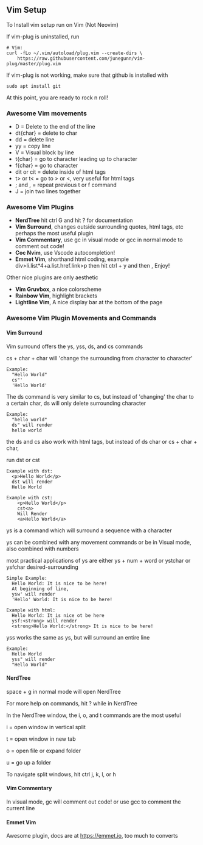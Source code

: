 ## Vim Setup
To Install vim setup run on Vim (Not Neovim)

If vim-plug is uninstalled, run 
```
# Vim:
curl -fLo ~/.vim/autoload/plug.vim --create-dirs \
    https://raw.githubusercontent.com/junegunn/vim-plug/master/plug.vim
```
If vim-plug is not working, make sure that github is installed with
```
sudo apt install git
```
At this point, you are ready to rock n roll!


### Awesome Vim movements
- D = Delete to the end of the line
- dt{char} = delete to char
- dd = delete line
- yy = copy line
- V = Visual block by line
- t{char} = go to character leading up to character
- f{char} = go to character
- dit or cit = delete inside of html tags
- t> or t< = go to > or <, very useful for html tags
- ; and , = repeat previous t or f command
- J = join two lines together

### Awesome Vim Plugins
- **NerdTree** hit ctrl G and hit ? for documentation
- **Vim Surround**, changes outside surrounding quotes, html tags, etc perhaps the most useful plugin
- **Vim Commentary**, use gc in visual mode or gcc in normal mode to comment out code!
- **Coc Nvim**, use Vscode autocompletion!
- **Emmet Vim**, shorthand html coding, example div>li.list*4+a.list.href.link>p
  then hit ctrl + y and then , Enjoy!

Other nice plugins are only aesthetic
- **Vim Gruvbox**, a nice colorscheme
- **Rainbow Vim**, highlight brackets
- **Lightline Vim**, A nice display bar at the bottom of the page

### Awesome Vim Plugin Movements and Commands
#### Vim Surround

Vim surround offers the ys, yss, ds, and cs commands

cs + char + char will 'change the surrounding from character to character'

```
Example:
  "Hello World"
  cs"'
  'Hello World'
```

The ds command is very similar to cs, but instead of 'changing' the char to a certain char, ds will only delete surrounding character

```
Example:
  "hello world"
  ds" will render
  hello world
```

the ds and cs also work with html tags, but instead of ds char or cs + char + char, 

run dst or cst<desired-tag-name>

```
Example with dst:
  <p>Hello World</p>
  dst will render
  Hello World

Example with cst:
    <p>Hello World</p>
    cst<a>
    Will Render
    <a>Hello World</a>
```

ys is a command which will surround a sequence with a character

ys can be combined with any movement commands or be in Visual mode, also combined with numbers

most practical applications of ys are either ys + num + word or ystchar or ysfchar desired-surrounding

```
Simple Example:
  Hello World: It is nice to be here!
  At beginning of line,
  ysw' will render
  'Hello' World: It is nice to be here!

Example with html:
  Hello World: It is nice ot be here
  ysf:<strong> will render
  <strong>Hello World:</strong> It is nice to be here!
```

yss works the same as ys, but will surround an entire line

```
Example:
  Hello World
  yss" will render
  "Hello World"
```

#### NerdTree
space + g in normal mode will open NerdTree

For more help on commands, hit ? while in NerdTree

In the NerdTree window, the i, o, and t commands are the most useful

i = open window in vertical split

t = open window in new tab

o = open file or expand folder

u = go up a folder

To navigate split windows, hit ctrl j, k, l, or h

#### Vim Commentary 
In visual mode, gc will comment out code! or use gcc to comment the current line

#### Emmet Vim
Awesome plugin, docs are at https://emmet.io, too much to converts

